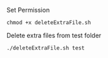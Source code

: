 Set Permission

```
chmod +x deleteExtraFile.sh
```

Delete extra files from test folder

```
./deleteExtraFile.sh test
```
